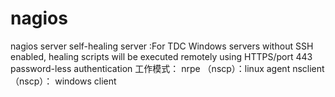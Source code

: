 # nagios

nagios server
self-healing server :For TDC Windows servers without SSH enabled, healing scripts will be executed remotely using HTTPS/port 443 password-less authentication
工作模式：
nrpe （nscp）：linux agent
nsclient（nscp）： windows client
